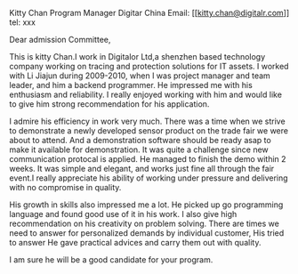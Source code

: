 
Kitty Chan
Program Manager
Digitar China
Email: [[kitty.chan@digitalr.com]]
tel: xxx

Dear admission Committee,


This is kitty Chan.I work in Digitalor Ltd,a shenzhen based technology company working on tracing and protection solutions for IT assets. I worked with Li Jiajun during 2009-2010, when I was project manager and team leader, and him a backend programmer. He impressed me with his enthusiasm and reliability. I really enjoyed working with him and would like to give him strong recommendation for his application.

I admire his efficiency in work very much. There was a time when we strive to demonstrate a newly developed sensor product on the trade fair we were about to attend. And a demonstration software should be ready asap to make it available for demonstration. It was quite a challenge since new communication protocal is applied. He managed to finish the demo within 2 weeks. It was simple and elegant, and works just fine all through the fair event.I really appreciate his ability of working under pressure and delivering with no compromise in quality.

His growth in skills also impressed me a lot. He picked up go programming language and found good use of it in his work. I also give high recommendation on his creativity on problem solving. There are times we need to answer for personalized demands by individual customer, His tried to answer 
He gave practical advices and carry them out with quality. 

I am sure he will be a good candidate for your program.